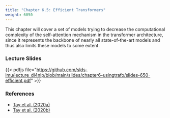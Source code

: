 ```yaml
---
title: "Chapter 6.5: Efficient Transformers"
weight: 6050
---
```

This chapter will cover a set of models trying to decrease the computational complexity of the self-attention mechanism in the transformer architecture,
since it represents the backbone of nearly all state-of-the-art models and thus also limits these models to some extent.

<!--more-->

<!--
### Lecture video
{{< video id="TfrSKiOecWI" >}}
-->

### Lecture Slides
{{< pdfjs file="https://github.com/slds-lmu/lecture_dl4nlp/blob/main/slides/chapter6-usingtrafo/slides-650-efficient.pdf" >}}  

### References 

- [Tay et al. (2020a)](https://arxiv.org/pdf/2009.06732.pdf)
- [Tay et al. (2020b)](https://arxiv.org/pdf/2011.04006.pdf)
